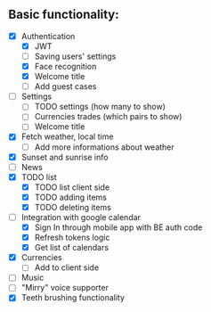 ## Basic functionality:

- [x] Authentication
    - [x] JWT
    - [ ] Saving users' settings
    - [x] Face recognition
    - [x] Welcome title
    - [ ] Add guest cases
- [ ] Settings
    - [ ] TODO settings (how many to show)
    - [ ] Currencies trades (which pairs to show)
    - [ ] Welcome title
- [x] Fetch weather, local time
    - [ ] Add more informations about weather
- [x] Sunset and sunrise info
- [ ] News
- [x] TODO list
    - [x] TODO list client side
    - [x] TODO adding items
    - [x] TODO deleting items
- [ ] Integration with google calendar
    - [x] Sign In through mobile app with BE auth code
    - [x] Refresh tokens logic
    - [x] Get list of calendars
- [x] Currencies
    - [ ] Add to client side
- [ ] Music
- [ ] "Mirry" voice supporter
- [x] Teeth brushing functionality